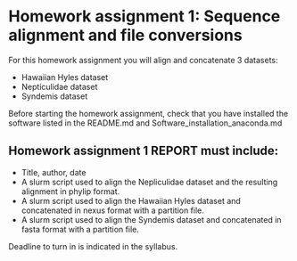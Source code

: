 # Homework assignment 1: Sequence alignment and file conversions

For this homework assignment you will align and concatenate 3 datasets:
- Hawaiian Hyles dataset
- Nepticulidae dataset
- Syndemis dataset

Before starting the homework assignment, check that you have installed the software listed in the README.md and Software_installation_anaconda.md 


## Homework assignment 1 REPORT must include:

- Title, author, date
- A slurm script used to align the Nepliculidae dataset and the resulting alignment in phylip format.
- A slurm script used to align the Hawaiian Hyles dataset and concatenated in nexus format with a partition file.
- A slurm script used to align the Syndemis dataset and concatenated in fasta format with a partition file.

Deadline to turn in is indicated in the syllabus.


